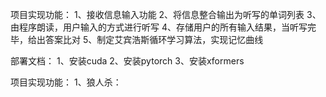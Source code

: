 项目实现功能：
1、接收信息输入功能
2、将信息整合输出为听写的单词列表
3、由程序朗读，用户输入的方式进行听写
4、存储用户的所有输入结果，当听写完毕，给出答案比对
5、制定艾宾浩斯循环学习算法，实现记忆曲线

部署文档：
1、安装cuda
2、安装pytorch
3、安装xformers

项目实现功能：
1、狼人杀：
